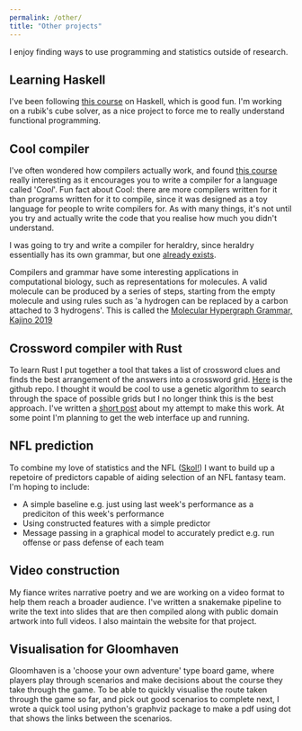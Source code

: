 ```yaml
---
permalink: /other/
title: "Other projects"
---
```


I enjoy finding ways to use programming and statistics outside of research.

## Learning Haskell

I've been following [this course](https://www.seas.upenn.edu/~cis194/fall16/) on Haskell, which is good fun. I'm working on a rubik's cube solver, as a nice project to force me to really understand functional programming.

## Cool compiler

I've often wondered how compilers actually work, and found [this course]( http://openclassroom.stanford.edu/MainFolder/CoursePage.php?course=Compilers) really interesting as it encourages you to write a compiler for a language called '*Cool*'. Fun fact about Cool: there are more compilers written for it than programs written for it to compile, since it was designed as a toy language for people to write compilers for. As with many things, it's not until you try and actually write the code that you realise how much you didn't understand.

I was going to try and write a compiler for heraldry, since heraldry essentially has its own grammar, but one [already exists](https://drawshield.net/).

Compilers and grammar have some interesting applications in computational biology, such as representations for molecules. A valid molecule can be produced by a series of steps, starting from the empty molecule and using rules such as 'a hydrogen can be replaced by a carbon attached to 3 hydrogens'. This is called the [Molecular Hypergraph Grammar, Kajino 2019](http://proceedings.mlr.press/v97/kajino19a/kajino19a.pdf)

## Crossword compiler with Rust

To learn Rust I put together a tool that takes a list of crossword clues and finds the best arrangement of the answers into a crossword grid. [Here](https://github.com/nichollskc/crossword_compiler) is the github repo. I thought it would be cool to use a genetic algorithm to search through the space of possible grids but I no longer think this is the best approach. I've written a [short post](/programming/rust/crossword-compiler) about my attempt to make this work. At some point I'm planning to get the web interface up and running.

## NFL prediction

To combine my love of statistics and the NFL ([Skol!](https://www.vikings.com/)) I want to build up a repetoire of predictors capable of aiding selection of an NFL fantasy team. I'm hoping to include:

* A simple baseline e.g. just using last week's performance as a prediciton of this week's performance
* Using constructed features with a simple predictor
* Message passing in a graphical model to accurately predict e.g. run offense or pass defense of each team

## Video construction

My fiance writes narrative poetry and we are working on a video format to help them reach a broader audience. I've written a snakemake pipeline to write the text into slides that are then compiled along with public domain artwork into full videos. I also maintain the website for that project.

## Visualisation for Gloomhaven

Gloomhaven is a 'choose your own adventure' type board game, where players play through scenarios and make decisions about the course they take through the game. To be able to quickly visualise the route taken through the game so far, and pick out good scenarios to complete next, I wrote a quick tool using python's graphviz package to make a pdf using dot that shows the links between the scenarios.
